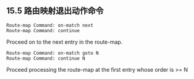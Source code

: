 

## 15.5 路由映射退出动作命令

```shell
Route-map Command: on-match next
Route-map Command: continue
```

Proceed on to the next entry in the route-map.

```shell
Route-map Command: on-match goto N
Route-map Command: continue N
```

Proceed processing the route-map at the first entry whose order is >= N